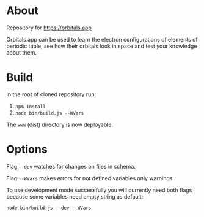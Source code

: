 # About
Repository for https://orbitals.app

Orbitals.app can be used to learn the electron configurations of elements of periodic table, see how their orbitals look in space and test your knowledge about them. 

# Build
In the root of cloned repository run:
1. `npm install`
1. `node bin/build.js --WVars`

The `www` (dist) directory is now deployable. 

# Options

Flag `--dev` watches for changes on files in schema.

Flag `--WVars` makes errors for not defined variables only warnings.

To use development mode successfully you will currently need both flags because some variables need empty string as default:

`node bin/build.js --dev --WVars`
